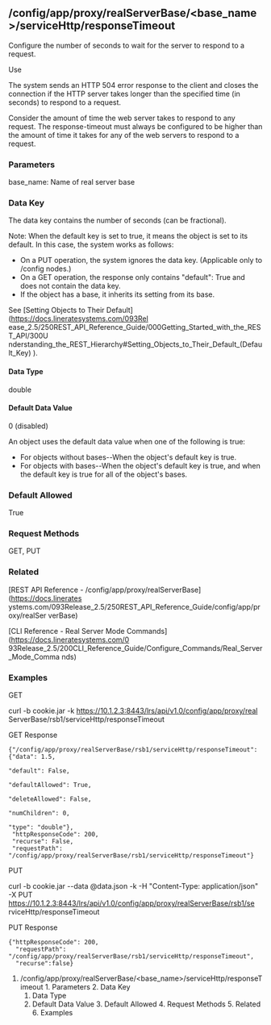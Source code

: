 ## /config/app/proxy/realServerBase/<base_name>/serviceHttp/responseTimeout

Configure the number of seconds to wait for the server to respond to a
request.

Use

The system sends an HTTP 504 error response to the client and closes the
connection if the HTTP server takes longer than the specified time (in
seconds) to respond to a request.

Consider the amount of time the web server takes to respond to any request.
The response-timeout must always be configured to be higher than the amount of
time it takes for any of the web servers to respond to a request.

### Parameters

base_name: Name of real server base

### Data Key

The data key contains the number of seconds (can be fractional).

Note: When the default key is set to true, it means the object is set to its
default. In this case, the system works as follows:

  * On a PUT operation, the system ignores the data key. (Applicable only to /config nodes.)
  * On a GET operation, the response only contains "default": True and does not contain the data key.
  * If the object has a base, it inherits its setting from its base.

See [Setting Objects to Their Default](https://docs.lineratesystems.com/093Rel
ease_2.5/250REST_API_Reference_Guide/000Getting_Started_with_the_REST_API/300U
nderstanding_the_REST_Hierarchy#Setting_Objects_to_Their_Default_(Default_Key)
).

#### Data Type

double

#### Default Data Value

0 (disabled)

An object uses the default data value when one of the following is true:

  * For objects without bases--When the object's default key is true.
  * For objects with bases--When the object's default key is true, and when the default key is true for all of the object's bases.

### Default Allowed

True

### Request Methods

GET, PUT

### Related

[REST API Reference - /config/app/proxy/realServerBase](https://docs.linerates
ystems.com/093Release_2.5/250REST_API_Reference_Guide/config/app/proxy/realSer
verBase)

[CLI Reference - Real Server Mode Commands](https://docs.lineratesystems.com/0
93Release_2.5/200CLI_Reference_Guide/Configure_Commands/Real_Server_Mode_Comma
nds)

### Examples

GET

curl -b cookie.jar -k https://10.1.2.3:8443/lrs/api/v1.0/config/app/proxy/real
ServerBase/rsb1/serviceHttp/responseTimeout

GET Response

    
    {"/config/app/proxy/realServerBase/rsb1/serviceHttp/responseTimeout": {"data": 1.5,
                                                                           "default": False,
                                                                           "defaultAllowed": True,
                                                                           "deleteAllowed": False,
                                                                           "numChildren": 0,
                                                                           "type": "double"},
     "httpResponseCode": 200,
     "recurse": False,
     "requestPath": "/config/app/proxy/realServerBase/rsb1/serviceHttp/responseTimeout"}
    

PUT

curl -b cookie.jar --data @data.json -k -H "Content-Type: application/json" -X
PUT https://10.1.2.3:8443/lrs/api/v1.0/config/app/proxy/realServerBase/rsb1/se
rviceHttp/responseTimeout

PUT Response

    
    {"httpResponseCode": 200,
      "requestPath": "/config/app/proxy/realServerBase/rsb1/serviceHttp/responseTimeout",
      "recurse":false}

  1. /config/app/proxy/realServerBase/<base_name>/serviceHttp/responseTimeout
    1. Parameters
    2. Data Key
      1. Data Type
      2. Default Data Value
    3. Default Allowed
    4. Request Methods
    5. Related
    6. Examples

